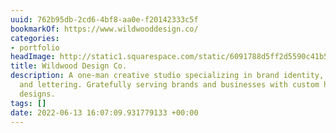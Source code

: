 ```yaml
---
uuid: 762b95db-2cd6-4bf8-aa0e-f20142333c5f
bookmarkOf: https://www.wildwooddesign.co/
categories:
- portfolio
headImage: http://static1.squarespace.com/static/6091788d5ff2d5590c41b5d5/t/62144326736f4413502083b1/1645495080502/WDC-Social-Sharing-Image.jpg?format=1500w
title: Wildwood Design Co.
description: A one-man creative studio specializing in brand identity, illustration
  and lettering. Gratefully serving brands and businesses with custom hand crafted
  designs.
tags: []
date: 2022-06-13 16:07:09.931779133 +00:00
---
```


